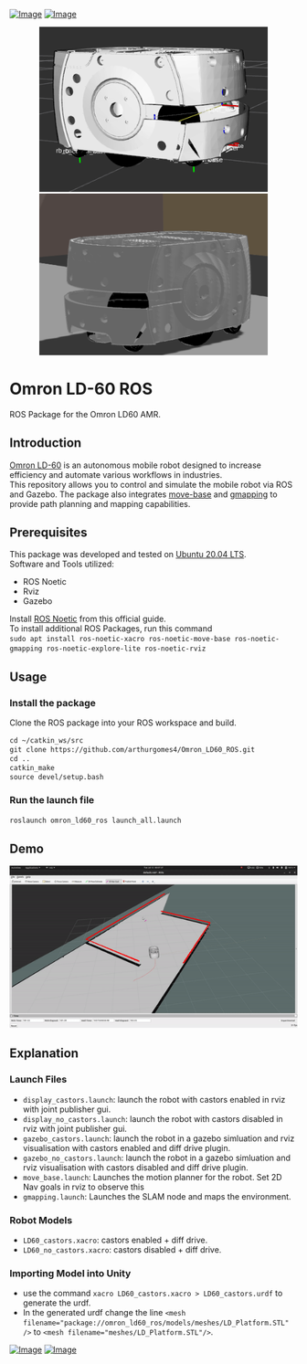 [![Image](https://img.shields.io/badge/ROS-Noetic-purple.svg)](https://github.com/arthurgomes4)
[![Image](https://img.shields.io/badge/Gazebo-11.0.0-orange.svg)](https://github.com/arthurgomes4)

<p align="center"> <img src="https://github.com/arthurgomes4/omron_ld60_ros/blob/main/Data/omronModel.png" width="400"/>     <img src="https://github.com/arthurgomes4/omron_ld60_ros/blob/main/Data/omronModel2.png" width="400"/> </p>

# Omron LD-60 ROS  
ROS Package for the Omron LD60 AMR.  

## Introduction  
[Omron LD-60](https://industrial.omron.eu/en/products/ld-60-90) is an autonomous mobile robot designed to increase efficiency and automate various workflows in industries.  
This repository allows you to control and simulate the mobile robot via ROS and Gazebo. The package also integrates [move-base](http://wiki.ros.org/move_base) and [gmapping](http://wiki.ros.org/gmapping) to provide path planning and mapping capabilities.

## Prerequisites  
This package was developed and tested on [Ubuntu 20.04 LTS](https://releases.ubuntu.com/20.04/).  
Software and Tools utilized:  
* ROS Noetic  
* Rviz  
* Gazebo  

Install [ROS Noetic](http://wiki.ros.org/noetic/Installation/Ubuntu) from this official guide.  
To install additional ROS Packages, run this command  
`sudo apt install ros-noetic-xacro ros-noetic-move-base ros-noetic-gmapping ros-noetic-explore-lite ros-noetic-rviz`  

## Usage  

### Install the package  
Clone the ROS package into your ROS workspace and build.  
```
cd ~/catkin_ws/src  
git clone https://github.com/arthurgomes4/Omron_LD60_ROS.git  
cd ..  
catkin_make  
source devel/setup.bash        
```
### Run the launch file  
` roslaunch omron_ld60_ros launch_all.launch `

## Demo  
![](https://github.com/arthurgomes4/omron_ld60_ros/blob/main/Data/Movebase_gmap.gif)

## Explanation  
### Launch Files
* `display_castors.launch`: launch the robot with castors enabled in rviz with joint publisher gui.
* `display_no_castors.launch`: launch the robot with castors disabled in rviz with joint publisher gui.
* `gazebo_castors.launch`: launch the robot in a gazebo simluation and rviz visualisation with castors enabled and diff drive plugin.
* `gazebo_no_castors.launch`: launch the robot in a gazebo simluation and rviz visualisation with castors disabled and diff drive plugin.  
* `move_base.launch`: Launches the motion planner for the robot. Set 2D Nav goals in rviz to observe this  
* `gmapping.launch`: Launches the SLAM node and maps the environment.  

### Robot Models
* `LD60_castors.xacro`: castors enabled + diff drive.
* `LD60_no_castors.xacro`: castors disabled + diff drive.

### Importing Model into Unity
* use the command `xacro LD60_castors.xacro > LD60_castors.urdf` to generate the urdf.
* In the generated urdf change the line `<mesh filename="package://omron_ld60_ros/models/meshes/LD_Platform.STL" />` to `<mesh filename="meshes/LD_Platform.STL"/>`.


[![Image](https://img.shields.io/badge/Developer-arthurgomes4-blue.svg)](https://github.com/arthurgomes4)
[![Image](https://img.shields.io/badge/Developer-Pranjalmishra30-blue.svg)](https://github.com/Pranjalmishra30)
